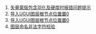 1. [矢量蒙版包含羽化及硬度时报错问题提示](.\PsdImport\Editor\Scripts\PsdReader\Layers\Channel.cs#L113)
2. [导入UGUI图层根节点位置置0](.\PsdImport\Editor\Scripts\PsLayerCreator\PsLayerCreator.cs#208)
3. [导入UGUI图层根节点位置置0](.\PsdImport\Editor\Scripts\PsLayerCreator\PsLayerCreator.cs#251)
4. [图层命名非法字符校验](.\PsdImport\Editor\Scripts\PsLayerCreator\PsLayerCreator.cs#401)